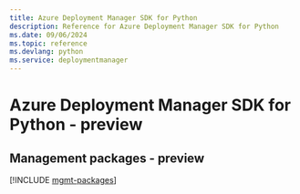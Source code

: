 ```yaml
---
title: Azure Deployment Manager SDK for Python
description: Reference for Azure Deployment Manager SDK for Python
ms.date: 09/06/2024
ms.topic: reference
ms.devlang: python
ms.service: deploymentmanager
---
```

# Azure Deployment Manager SDK for Python - preview

## Management packages - preview
[!INCLUDE [mgmt-packages](deployment-manager-mgmt-index.md)]